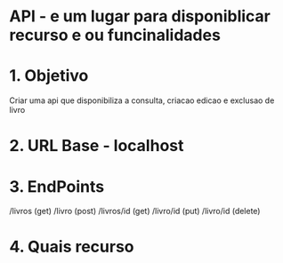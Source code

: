 # API - e um lugar para disponiblicar recurso e ou funcinalidades
# 1. Objetivo 
Criar uma api que disponibiliza a consulta, criacao edicao e exclusao de livro
# 2. URL Base - localhost
# 3. EndPoints
/livros (get)
/livro (post)
/livros/id (get)
/livro/id (put)
/livro/id (delete)

# 4. Quais recurso
